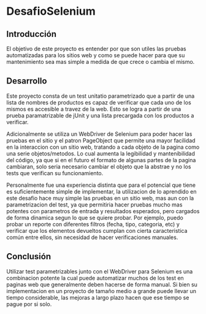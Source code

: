 # DesafioSelenium

## Introducción

El objetivo de este proyecto es entender por que son utiles las pruebas automatizadas para los sitios web y como se puede hacer para que su mantenimiento sea mas simple a medida de que crece o cambia el mismo.

## Desarrollo

Este proyecto consta de un test unitatio parametrizado que a partir de una lista de nombres de productos es capaz de verificar que cada uno de los mismos es accesible a travez de la web. Esto se logra a partir de una prueba paramatrizable de jUnit y una lista precargada con los productos a verificar.

Adicionalmente se utiliza un WebDriver de Selenium para poder hacer las pruebas en el sitio y el patron PageObject que permite una mayor facilidad en la interaccion con un sitio web, tratando a cada objeto de la pagina como una serie objetos/metodos. Lo cual aumenta la legibilidad y mantenibilidad del código, ya que si en el futuro el formato de algunas partes de la pagina cambiaran, solo seria necesario cambiar el objeto que la abstrae y no los tests que verifican su funcionamiento.

Personalmente fue una experiencia distinta que para el potencial que tiene es suficientemente simple de implementar, la utilizacion de lo aprendido en este desafio hace muy simple las pruebas en un sitio web, mas aun con la parametrizacion del test, ya que permitiria hacer pruebas mucho mas potentes con parametros de entrada y resultados esperados, pero cargados de forma dinamica segun lo que se quiere probar. Por ejemplo, puedo probar un reporte con diferentes filtros (fecha, tipo, categoria, etc) y verificar que los elementos devueltos cumplan con cierta caracteristica común entre ellos, sin necesidad de hacer verificaciones manuales.

## Conclusión

Utilizar test parametrizables junto con el WebDriver para Selenium es una combinacion potente la cual puede automatizar muchos de los test en paginas web que generalmente deben hacerse de forma manual. Si bien su implementacion en un proyecto de tamaño medio a grande puede llevar un tiempo considerable, las mejoras a largo plazo hacen que ese tiempo se pague por si solo.
